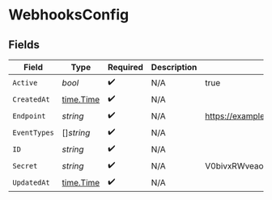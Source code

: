# WebhooksConfig


## Fields

| Field                                     | Type                                      | Required                                  | Description                               | Example                                   |
| ----------------------------------------- | ----------------------------------------- | ----------------------------------------- | ----------------------------------------- | ----------------------------------------- |
| `Active`                                  | *bool*                                    | :heavy_check_mark:                        | N/A                                       | true                                      |
| `CreatedAt`                               | [time.Time](https://pkg.go.dev/time#Time) | :heavy_check_mark:                        | N/A                                       |                                           |
| `Endpoint`                                | *string*                                  | :heavy_check_mark:                        | N/A                                       | https://example.com                       |
| `EventTypes`                              | []*string*                                | :heavy_check_mark:                        | N/A                                       |                                           |
| `ID`                                      | *string*                                  | :heavy_check_mark:                        | N/A                                       |                                           |
| `Secret`                                  | *string*                                  | :heavy_check_mark:                        | N/A                                       | V0bivxRWveaoz08afqjU6Ko/jwO0Cb+3          |
| `UpdatedAt`                               | [time.Time](https://pkg.go.dev/time#Time) | :heavy_check_mark:                        | N/A                                       |                                           |